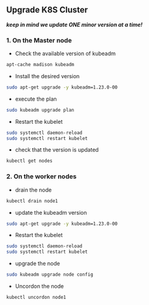 ## Upgrade K8S Cluster

***keep in mind we update ONE minor version at a time!*** 


### 1. On the Master node
- Check the available version of kubeadm
```bash
apt-cache madison kubeadm
```
- Install the desired version
```bash
sudo apt-get upgrade -y kubeadm=1.23.0-00
```
- execute the plan
```bash
sudo kubeadm upgrade plan
```
- Restart the kubelet
```bash
sudo systemctl daemon-reload
sudo systemctl restart kubelet
```
- check that the version is updated
```bash
kubectl get nodes
```

### 2. On the worker nodes

- drain the node 
```bash
kubectl drain node1
```

- update the kubeadm version
```bash
sudo apt-get upgrade -y kubeadm=1.23.0-00
```
- Restart the kubelet
```bash
sudo systemctl daemon-reload
sudo systemctl restart kubelet
```

- upgrade the node 
```bash
sudo kubeadm upgrade node config
```
- Uncordon the node 
```bash
kubectl uncordon node1
```
